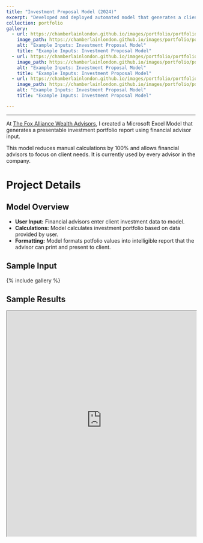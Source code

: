 ```yaml
---
title: "Investment Proposal Model (2024)"
excerpt: "Developed and deployed automated model that generates a client investment proposal based on financial advisor input"
collection: portfolio
gallery:
  - url: https://chamberlainlondon.github.io/images/portfolio/portfolio-4/IPA1.png
    image_path: https://chamberlainlondon.github.io/images/portfolio/portfolio-4/IPA1.png
    alt: "Example Inputs: Investment Proposal Model"
    title: "Example Inputs: Investment Proposal Model"
  - url: https://chamberlainlondon.github.io/images/portfolio/portfolio-4/IPA2.png
    image_path: https://chamberlainlondon.github.io/images/portfolio/portfolio-4/IPA2.png
    alt: "Example Inputs: Investment Proposal Model"
    title: "Example Inputs: Investment Proposal Model"
  - url: https://chamberlainlondon.github.io/images/portfolio/portfolio-4/IPA3.png
    image_path: https://chamberlainlondon.github.io/images/portfolio/portfolio-4/IPA3.png
    alt: "Example Inputs: Investment Proposal Model"
    title: "Example Inputs: Investment Proposal Model"

---
```

------

At [The Fox Alliance Wealth Advisors](https://foxalliancewealth.com/), I created a Microsoft Excel Model that generates a presentable investment portfolio report using financial advisor input.

This model reduces manual calculations by 100% and allows financial advisors to focus on client needs. It is currently used by every advisor in the company.

# Project Details

## Model Overview

- **User Input:** Financial advisors enter client investment data to model.
- **Calculations:** Model calculates investment portfolio based on data provided by user.
- **Formatting:** Model formats potfolio values into intelligible report that the advisor can print and present to client.

## Sample Input

{% include gallery %}

## Sample Results

  <iframe
      src="https://chamberlainlondon.github.io/images/portfolio/portfolio-4/Doe_Investment_Proposal.pdf"
      width="100%"
      height="600px"
  ></iframe>
